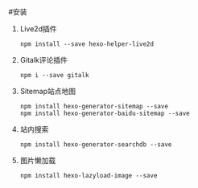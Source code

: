 #安装

1. Live2d插件 
    ```
    npm install --save hexo-helper-live2d
    ```
1. Gitalk评论插件 
    ```
    npm i --save gitalk
    ```
1. Sitemap站点地图 
	```
	npm install hexo-generator-sitemap --save
	npm install hexo-generator-baidu-sitemap --save
	```
1. 站内搜索
    ```
    npm install hexo-generator-searchdb --save
    ```
1. 图片懒加载
    ```
    npm install hexo-lazyload-image --save
    ```